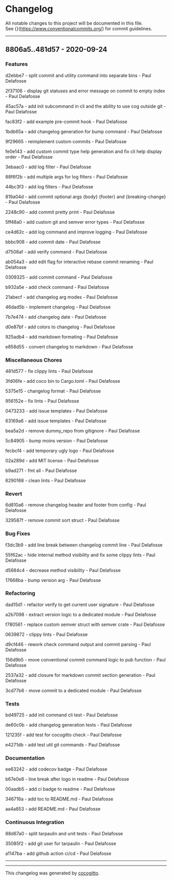 # Changelog

All notable changes to this project will be documented in this file. \
See {}(https://www.conventionalcommits.org/) for commit guidelines.

- - -
## 8806a5..481d57 - 2020-09-24


### Features

d2ebbe7 - split commit and utility command into separate bins - Paul Delafosse

2f37106 - display git statuses and error message on commit to empty index - Paul Delafosse

45ac57a - add init subcommand in cli and the ability to use cog outside git - Paul Delafosse

fac83f2 - add example pre-commit hook - Paul Delafosse

1bdb65a - add changelog generation for bump command - Paul Delafosse

9f29665 - reimplement custom commits - Paul Delafosse

fe0e143 - add custom commit type help generation and fix cli help display order - Paul Delafosse

3ebaac0 - add  log filter - Paul Delafosse

88f6f2b - add multiple args for log filters - Paul Delafosse

44bc3f3 - add log filters - Paul Delafosse

819a04d - add commit optional args {body} {footer} and {breaking-change} - Paul Delafosse

2248c90 - add commit pretty print - Paul Delafosse

5ff48a0 - add custom git and semver error types - Paul Delafosse

ce4d62c - add log command and improve logging - Paul Delafosse

bbbc908 - add commit date - Paul Delafosse

d7508af - add verify command - Paul Delafosse

ab054a3 - add edit flag for interactive rebase commit renaming - Paul Delafosse

0309325 - add commit command - Paul Delafosse

b932a5e - add check command - Paul Delafosse

21abecf - add changelog arg modes - Paul Delafosse

46dad5b - implement changelog - Paul Delafosse

7b7e474 - add changelog date - Paul Delafosse

d0e87bf - add colors to changelog - Paul Delafosse

925adb4 - add markdown formating - Paul Delafosse

e858d55 - convert changelog to markdown - Paul Delafosse


### Miscellaneous Chores

481d577 - fix clippy lints - Paul Delafosse

3fd06fe - add coco bin to Cargo.toml - Paul Delafosse

5375e15 - changelog format - Paul Delafosse

956152e - fix lints - Paul Delafosse

0473233 - add issue templates - Paul Delafosse

63169a6 - add issue templates - Paul Delafosse

bea5a2d - remove dummy_repo from gitignore - Paul Delafosse

5c84905 - bump moins version - Paul Delafosse

fecbcf4 - add temporary ugly logo - Paul Delafosse

02a289d - add MIT license - Paul Delafosse

b9ad271 - fmt all - Paul Delafosse

6290168 - clean lints - Paul Delafosse


### Revert

6d810a6 - remove changelog header and footer from config - Paul Delafosse

329587f - remove commit sort struct - Paul Delafosse


### Bug Fixes

f3dc3b9 - add line break between changelog commit line - Paul Delafosse

55f62ac - hide internal method visibility and fix some clippy lints - Paul Delafosse

d5684c4 - decrease  method visibility - Paul Delafosse

17668ba - bump version arg - Paul Delafosse


### Refactoring

dad15d1 - refactor verify to get current user signature - Paul Delafosse

a2b7098 - extract version logic to a dedicated module - Paul Delafosse

f780561 - replace custom semver struct with semver crate - Paul Delafosse

0639872 - clippy lints - Paul Delafosse

d9cf446 - rework check command output and commit parsing - Paul Delafosse

156d9b5 - move conventional commit command logic to pub function - Paul Delafosse

2537a32 - add closure for markdown commit section generation - Paul Delafosse

3cd77b6 - move commit to a dedicated module - Paul Delafosse


### Tests

bd49725 - add init command cli test - Paul Delafosse

de60c0b - add changelog generation tests - Paul Delafosse

121235f - add test for cocogitto check - Paul Delafosse

e4271db - add test util git commands - Paul Delafosse


### Documentation

ee63242 - add codecov badge - Paul Delafosse

b67e0e8 - line break after logo in readme - Paul Delafosse

00aadb5 - add ci badge to readme - Paul Delafosse

346716a - add toc to README.md - Paul Delafosse

aa4a853 - add README.md - Paul Delafosse


### Continuous Integration

88d67a0 - split tarpaulin and unit tests - Paul Delafosse

35085f2 - add git user for tarpaulin - Paul Delafosse

a1147ba - add github action ci/cd - Paul Delafosse


- - -

- - -
This changelog was generated by [cocogitto](https://github.com/oknozor/cocogitto).
